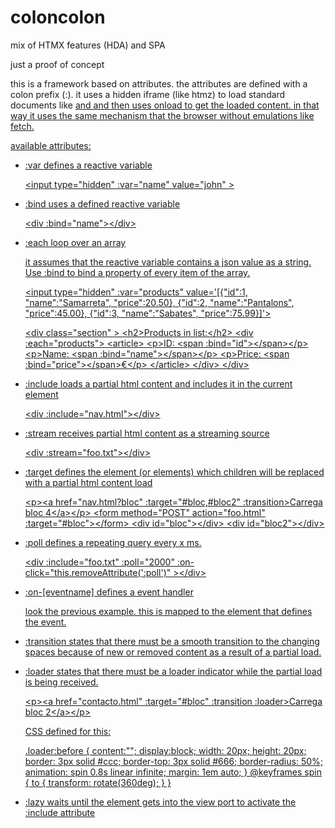# coloncolon
mix of HTMX features (HDA) and SPA

just a proof of concept

this is a framework based on attributes. the attributes are defined with a colon prefix (:). it uses a hidden iframe (like htmz) to load standard documents like <a href> and <frame action> and then uses onload to get the loaded content. in that way it uses the same mechanism that the browser without emulations like fetch.

available attributes:

- :var defines a reactive variable

    &lt;input type="hidden" :var="name" value="john" >

- :bind uses a defined reactive variable

    &lt;div :bind="name">&lt;/div>

- :each loop over an array

    it assumes that the reactive variable contains a json value as a string. Use :bind to bind a property of every item of the array.

    &lt;input type="hidden" :var="products" value='[{"id":1, "name":"Samarreta", "price":20.50}, {"id":2, "name":"Pantalons", "price":45.00}, {"id":3, "name":"Sabates", "price":75.99}]'>

    &lt;div class="section" >
        &lt;h2>Products in list:&lt;/h2>
        &lt;div :each="products"> 
            &lt;article>
                &lt;p>ID: &lt;span :bind="id">&lt;/span>&lt;/p>  
                &lt;p>Name: &lt;span :bind="name">&lt;/span>&lt;/p> 
                &lt;p>Price: &lt;span :bind="price">&lt;/span>€&lt;/p> 
            &lt;/article>
        &lt;/div>
    &lt;/div>

- :include loads a partial html content and includes it in the current element

    &lt;div :include="nav.html">&lt;/div>

- :stream receives partial html content as a streaming source

    &lt;div :stream="foo.txt">&lt;/div>

- :target defines the element (or elements) which children will be replaced with a partial html content load

    &lt;p>&lt;a href="nav.html?bloc" :target="#bloc,#bloc2" :transition>Carrega bloc 4&lt;/a>&lt;/p>
    &lt;form method="POST" action="foo.html" :target="#bloc">&lt;/form>
    &lt;div id="bloc">&lt;/div>
    &lt;div id="bloc2">&lt;/div>

- :poll defines a repeating query every x ms.

    &lt;div :include="foo.txt" :poll="2000" :on-click="this.removeAttribute(':poll')" >&lt;/div>

- :on-[eventname] defines a event handler

    look the previous example. this is mapped to the element that defines the event.

- :transition states that there must be a smooth transition to the changing spaces because of new or removed content as a result of a partial load.

- :loader states that there must be a loader indicator while the partial load is being received.

    &lt;p>&lt;a href="contacto.html" :target="#bloc" :transition :loader>Carrega bloc 2&lt;/a>&lt;/p>

    CSS defined for this:

    .loader:before {
        content:"";
        display:block;
        width: 20px;
        height: 20px;
        border: 3px solid #ccc;
        border-top: 3px solid #666;
        border-radius: 50%;
        animation: spin 0.8s linear infinite;
        margin: 1em auto;
    }
    @keyframes spin { to { transform: rotate(360deg); } }

- :lazy waits until the element gets into the view port to activate the :include attribute
